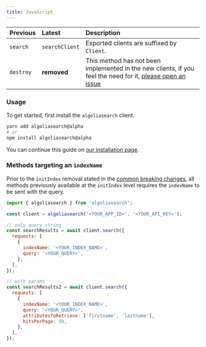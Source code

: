 ```yaml
---
title: JavaScript
---
```


| Previous  | Latest         | Description                                                                                                                                                                                                               |
| --------- | :------------- | :------------------------------------------------------------------------------------------------------------------------------------------------------------------------------------------------------------------------ |
| `search`  | `searchClient` | Exported clients are suffixed by `Client`.                                                                                                                                                                                |
| `destroy` | **removed**    | This method has not been implemented in the new clients, if you feel the need for it, [please open an issue](https://github.com/algolia/api-clients-automation/issues/new?assignees=&labels=&template=Feature_request.md) |

### Usage

To get started, first install the `algoliasearch` client.

```bash
yarn add algoliasearch@alpha
# or
npm install algoliasearch@alpha
```

You can continue this guide on [our installation page](/docs/clients/installation).

### Methods targeting an `indexName`

Prior to the `initIndex` removal stated in the [common breaking changes](/docs/clients/migration-guides/#common-breaking-changes), all methods previously available at the `initIndex` level requires the `indexName` to be sent with the query.

```js
import { algoliasearch } from 'algoliasearch';

const client = algoliasearch('<YOUR_APP_ID>', '<YOUR_API_KEY>');

// only query string
const searchResults = await client.search({
  requests: [
    {
      indexName: '<YOUR_INDEX_NAME>',
      query: '<YOUR_QUERY>',
    },
  ],
});

// with params
const searchResults2 = await client.search({
  requests: [
    {
      indexName: '<YOUR_INDEX_NAME>',
      query: '<YOUR_QUERY>',
      attributesToRetrieve: ['firstname', 'lastname'],
      hitsPerPage: 50,
    },
  ],
});
```
